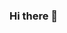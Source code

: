 ### Hi there 👋

<!--
**SkuldNorniern/SkuldNorniern** is a ✨ _special_ ✨ repository because its `README.md` (this file) appears on your GitHub profile.

Here are some ideas to get you started:
![SkuldNorniern's github stats]
- 🔭 I’m currently working on ...
- 🌱 I’m currently learning ...
- 👯 I’m looking to collaborate on ...
- 🤔 I’m looking for help with ...
- 💬 Ask me about ...
- 📫 How to reach me: ...
- 😄 Pronouns: ...
- ⚡ Fun fact: ...
-->
